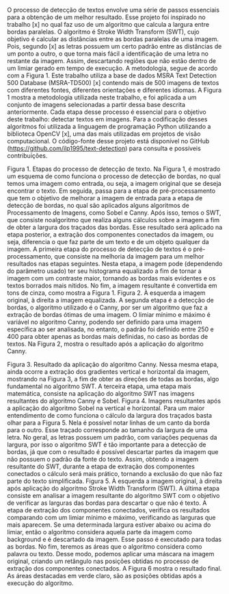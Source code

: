 O processo de detecção de textos envolve uma série de passos essenciais para a obtenção de um melhor resultado. Esse projeto foi inspirado no trabalho [x] no qual faz uso de um algoritmo que calcula a largura entre bordas paralelas. O algoritmo é Stroke Width Transform (SWT), cujo objetivo é calcular as distâncias entre as bordas paralelas de uma imagem. Pois, segundo [x] as letras possuem um certo padrão entre as distâncias de um ponto a outro, o que torna mais fácil a identificação de uma letra no restante da imagem. Assim, descartando regiões que não estão dentro de um limiar gerado em tempo de execução. A metodologia, segue de acordo com a Figura 1.
Este trabalho utiliza a base de dados MSRA Text Detection 500 Database (MSRA-TD500) [x] contendo mais de 500 imagens de textos com diferentes fontes, diferentes orientações e diferentes idiomas. A Figura 1 mostra a metodologia utilizada neste trabalho, e foi aplicada a um conjunto de imagens selecionadas a partir dessa base descrita anteriormente. Cada etapa desse processo é essencial para o objetivo deste trabalho: detectar textos em imagens.
Para a codificação desses algoritmos foi utilizada a linguagem de programação Python utilizando a biblioteca OpenCV [x], uma das mais utilizadas em projetos de visão computacional. O código-fonte desse projeto está disponível no GitHub (https://github.com/ilp1995/text-detection) para consulta e possíveis contribuições.

Figura 1. Etapas do processo de detecção de texto.
Na Figura 1, é mostrado um esquema de como funciona o processo de detecção de bordas, no qual temos uma imagem como entrada, ou seja, a imagem original que se deseja encontrar o texto. Em seguida, passa para a etapa de pré-processamento que tem o objetivo de melhorar a imagem de entrada para a etapa de detecção de bordas, no qual são aplicados alguns algoritmos de Processamento de Imagens, como Sobel e Canny. Após isso, temos o SWT, que consiste noalgoritmo que realiza alguns cálculos sobre a imagem a fim de obter a largura dos traçados das bordas. Esse resultado será aplicado na etapa posterior, a extração dos componentes conectados da imagem, ou seja, diferencia o que faz parte de um texto e de um objeto qualquer da imagem.
A primeira etapa do processo de detecção de textos é o pré-processamento, que consiste na melhoria da imagem para um melhor resultados nas etapas seguintes. Nesta etapa, a imagem pode (dependendo do parâmetro usado) ter seu histograma equalizado a fim de tornar a imagem com um contraste maior, tornando as bordas mais evidentes e os textos borrados mais nítidos. No fim, a imagem resultante é convertida em tons de cinza, como mostra a Figura 1.
Figura 2. À esquerda a imagem original, à direita a imagem equalizada.
A segunda etapa é a detecção de bordas, o algoritmo utilizado é o Canny, por ser um algoritmo que faz a extração de bordas ótimas de uma imagem. O limiar mínimo e máximo é variável no algoritmo Canny, podendo ser definido para uma imagem específica ao ser analisada, no entanto, o padrão foi definido entre 250 e 400 para obter apenas as bordas mais definidas, no caso as bordas de textos. Na Figura 2, mostra o resultado após a aplicação do algoritmo Canny.
 
Figura 3. Resultado da aplicação do algoritmo Canny.
Nessa mesma etapa, ainda ocorre a extração dos gradientes vertical e horizontal da imagem, mostrando na Figura 3, a fim de obter as direções de todas as bordas, algo fundamental no algoritmo SWT. A terceira etapa, uma etapa mais matemática, consiste na aplicação do algoritmo SWT nas imagens resultantes do algoritmo Canny e Sobel. 
Figura 4. Imagens resultantes após a aplicação do algoritmo Sobel na vertical e horizontal.
Para um maior entendimento de como funciona o cálculo da largura dos traçados basta olhar para a Figura 5. Nela é possível notar linhas de um canto da borda para o outro. Esse traçado corresponde ao tamanho da largura de uma letra. No geral, as letras possuem um padrão, com variações pequenas da largura, por isso o algoritmo SWT é tão importante para a detecção de bordas, já que com o resultado é possível descartar partes da imagem que não possuem o padrão da fonte do texto. Assim, obtendo a imagem resultante do SWT, durante a etapa de extração dos componentes conectados o cálculo será mais prático, tornando a exclusão do que não faz parte do texto simplificada.
Figura 5. À esquerda a imagem original, à direita após aplicação do algoritmo Stroke Width Transform (SWT).
A última etapa consiste em analisar a imagem resultante do algoritmo SWT com o objetivo de verificar as larguras das bordas para descartar o que não é texto. A etapa de extração dos componentes conectados, verifica os resultados comparando com um limiar mínimo e máximo, verificando as larguras que mais aparecem. Se uma determinada largura estiver abaixo ou acima do limiar, então o algoritmo considera aquela parte da imagem como background e é descartado da imagem. Esse passo é executado para todas as bordas. No fim, teremos as áreas que o algoritmo considera como palavra ou texto. Desse modo, podemos aplicar uma máscara na imagem original, criando um retângulo nas posições obtidas no processo de extração dos componentes conectados. A Figura 6 mostra o resultado final. As áreas destacadas em verde claro, são as posições obtidas após a execução do algoritmo.
